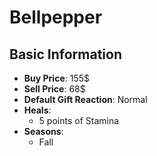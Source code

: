 # Bellpepper

## Basic Information

- **Buy Price**: 155$
- **Sell Price**: 68$
- **Default Gift Reaction**: Normal
- **Heals**:
  - 5 points of Stamina
- **Seasons**:
  - Fall